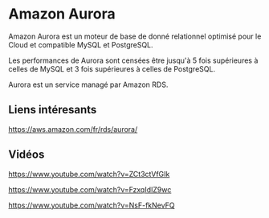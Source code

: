 # Amazon Aurora

Amazon Aurora est un moteur de base de donné relationnel optimisé pour le Cloud et compatible MySQL et PostgreSQL.

Les performances de Aurora sont censées être jusqu'à 5 fois supérieures à celles de MySQL et 3 fois supérieures à celles de PostgreSQL.

Aurora est un service managé par Amazon RDS.

## Liens intéresants

https://aws.amazon.com/fr/rds/aurora/

## Vidéos

https://www.youtube.com/watch?v=ZCt3ctVfGIk

https://www.youtube.com/watch?v=FzxqIdIZ9wc

https://www.youtube.com/watch?v=NsF-fkNevFQ
